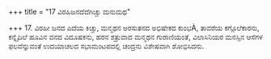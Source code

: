 +++
title = "17 ವಿರಹಿಜನದೆದೆಗಿಚ್ಚು ಮನುಮಥ"

+++
17. ವಿರಹೀ ಜನದ ಎದೆಯ ಕಿಚ್ಚು, ಮನ್ಮಥನ ಅರಸುತನದ ಅಭಿಷೇಕದ ಕುಂಭÀ, ತಾವರೆಯ ಕಗ್ಗೊಲೆಕಾರನು, ಕನ್ನೈದಿಲೆ ಹೂವಿನ ವನದ ವಿದೂಷಕನು, ಹರನ ಶತ್ರುವಾದ  ಮನ್ಮಥನ ಗುರಾಣಿಯಂತೆ, ವಿಲಾಸಿನಿಯರ ಮನಸ್ಸಿನ ಆಸೆಗಳ ಫಲವೆನ್ನುವಂತೆ  ಉದಯಾಚಲದ ಸಭಾಮಂಟಪದಲ್ಲಿ ಚಂದ್ರನು ವಿಶೇಷವಾಗಿ ಶೋಭಿಸಿದನು.
